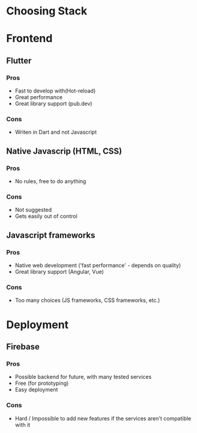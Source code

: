 # Choosing Stack
# Frontend
## Flutter
### Pros
- Fast to develop with(Hot-reload)
- Great performance
- Great library support (pub.dev)
### Cons
- Writen in Dart and not Javascript

## Native Javascrip (HTML, CSS)
### Pros
- No rules, free to do anything
### Cons
- Not suggested
- Gets easily out of control

## Javascript frameworks
### Pros
- Native web development ('fast performance' - depends on quality)
- Great library support (Angular, Vue)
### Cons
- Too many choices (JS frameworks, CSS frameworks, etc.)

# Deployment
## Firebase
### Pros
- Possible backend for future, with many tested services
- Free (for prototyping)
- Easy deployment
### Cons
- Hard / Impossible to add new features if the services aren't compatible with it


